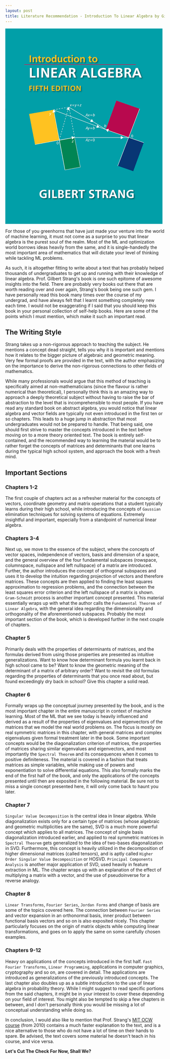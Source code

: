 ```yaml
---
layout:	post
title: Literature Recommendation - Introduction To Linear Algebra by Gilbert Strang
---
```


<img align = "middle" src = "/assets/ILAGS.png">

For those of you greenhorns that have just made your venture into the world of machine learning, it must not come as a surprise to you that linear algebra is the purest soul of the realm. Most of the ML and optimization world borrows ideas heavily from the same, and it is single-handedly the most important area of mathematics that will dictate your level of thinking while tackling ML problems.

As such, it is altogether fitting to write about a text that has probably helped thousands of undergraduates to get up and running with their knowledge of linear algebra. Prof. Gilbert Strang's book is one such epitome of awesome insights into the field. There are probably very books out there that are worth reading over and over again, Strang's book being one such gem. I have personally read this book many times over the course of my undergrad, and have always felt that I learnt something completely new each time. I would not be exaggerating if I said that you should keep this book in your personal collection of self-help books. Here are some of the points which I must mention, which make it such an important read.

## The Writing Style
Strang takes up a non-rigorous approach to teaching the subject. He mentions a concept dead straight, tells you why it is important and mentions how it relates to the bigger picture of algebraic and geometric meaning. Very few formal proofs are provided in the text, with the author emphasizing on the importance to derive the non-rigorous connections to other fields of mathematics. 

While many professionals would argue that this method of teaching is specifically aimed at non-mathematicians (since the flavour is rather numerical than theoretical), I personally think this is an amazing way to approach a deeply theoretical subject without having to raise the bar of abstraction to the level that is incomprehensible to most people. If you have read any standard book on abstract algebra, you would notice that linear algebra and vector fields are typically not even introduced in the first ten or so chapters. This leads to a huge jump in abstraction that most undergraduates would not be prepared to handle. That being said, one should first strive to master the concepts introduced in the text before moving on to a more theory oriented text. The book is entirely self-contained, and the recommended way to learning the material would be to rather forget the concepts of matrices and determinants that one learns during the typical high school system, and approach the book with a fresh mind.

## Important Sections

### Chapters 1-2

The first couple of chapters act as a refresher material for the concepts of vectors, coordinate geometry and matrix operations that a student typically learns during their high school, while introducing the concepts of `Gaussian` elimination techniques for solving systems of equations. Extremely insightful and important, especially from a standpoint of numerical linear algebra.

### Chapters 3-4

Next up, we move to the essence of the subject, where the concepts of vector spaces, independence of vectors, basis and dimension of a space, and the general overview of the four fundamental subspaces (rowspace, columnspace, nullspace and left nullspace) of a matrix are introduced. Further, the author introduces the concept of orthogonal subspaces and uses it to develop the intuition regarding projection of vectors and therefore matrices. These concepts are then applied to finding the least squares approximation to regression problems, and the connection between the least squares error criterion and the left nullspace of a matrix is shown. `Gram-Schmidt` process is another important concept presented. This material essentially wraps up with what the author calls the `Fundamental Theorem of Linear Algebra`, with the general idea regarding the dimensionality and orthogonality of the aforementioned subspaces. Probably the most important section of the book, which is developed further in the next couple of chapters.

### Chapter 5

Primarily deals with the properties of determinants of matrices, and the formulas derived from using those properties are presented as intuitive generalizations. Want to know how determinant formula you learnt back in high school came to be? Want to know the geometric meaning of the determinant of a matrix of arbitrary order? Want to revisit the old formulas regarding the properties of determinants that you once read about, but found exceedingly dry back in school? Give this chapter a solid read.

### Chapter 6

Formally wraps up the conceptual journey presented by the book, and is the most important chapter in the entire manuscript in context of machine learning. Most of the ML that we see today is heavily influenced and derived as a result of the properties of eigenvalues and eigenvectors of the matrices that we model the real world problems on. The focus is mostly on real symmetric matrices in this chapter, with general matrices and complex eigenvalues given formal treatment later in the book. Some important concepts would be the diagonalization criterion of matrices, the properties of matrices sharing similar eigenvalues and eigenvectors, and most importantly the `Spectral Theorem` and its consequences when it comes to positive definiteness. The material is covered in a fashion that treats matrices as simple variables, while making use of powers and exponentiation to solve differential equations. This also formally marks the end of the first half of the book, and only the applications of the concepts presented until then are exposited in the following material. Be sure not to miss a single concept presented here, it will only come back to haunt you later.

### Chapter 7

`Singular Value Decomposition` is the central idea in linear algebra. While diagonalization exists only for a certain type of matrices (whose algebraic and geometric multiplicities are the same), SVD is a much more powerful concept which applies to all matrices. The concept of single basis diagonalization introduced earlier, and applied to real symmetric matrices in `Spectral Theorem` gets generalized to the idea of two-bases diagonalization in SVD. Furthermore, this concept is heavily utilized in the decomposition of higher dimensional matrices (called tensors), and is aptly called `Higher Order Singular Value Decomposition` or HOSVD. `Principal Components Analysis` is another major application of SVD, used heavily in feature extraction in ML. The chapter wraps up with an explanation of the effect of multiplying a matrix with a vector, and the use of pseudoinverse for a reverse analogy.

### Chapter 8
`Linear Transforms`, `Fourier Series`, `Jordan Forms` and change of basis are some of the topics covered here. The connection between `Fourier Series` and vector expansion in an orthonormal basis, inner product between functional basis vectors and so on is also exposited nicely. This chapter particularly focuses on the origin of matrix objects while computing linear transformations, and goes on to apply the same on some carefully chosen examples.

### Chapters 9-12

Heavy on applications of the concepts introduced in the first half. `Fast Fourier Transforms`, `Linear Programming`, applications in computer graphics, cryptography and so on, are covered in detail. The applications are introduced as generalizations of the previously introduced concepts.  The last chapter also doubles up as a subtle introduction to the use of linear algebra in probability theory. While I might suggest to read specific portions from the said chapters, it might be in your interest to cover these depending on your field of interest. You might also be tempted to skip a few chapters in between, and I don't personally think you would be missing a lot of conceptual understanding while doing so.


In conclusion, I would also like to mention that Prof. Strang's [MIT OCW course](https://ocw.mit.edu/courses/mathematics/18-06-linear-algebra-spring-2010/index.htm) (from 2010) contains a much faster explanation to the text, and is a nice alternative to those who do not have a lot of time on their hands to spare. Be advised, the text covers some material he doesn't teach in his course, and vice versa.

**Let's Cut The Check For Now, Shall We?**